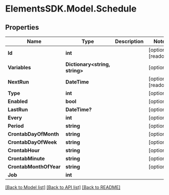 # ElementsSDK.Model.Schedule

## Properties

Name | Type | Description | Notes
------------ | ------------- | ------------- | -------------
**Id** | **int** |  | [optional] [readonly] 
**Variables** | **Dictionary&lt;string, string&gt;** |  | [optional] 
**NextRun** | **DateTime** |  | [optional] [readonly] 
**Type** | **int** |  | [optional] 
**Enabled** | **bool** |  | [optional] 
**LastRun** | **DateTime?** |  | [optional] 
**Every** | **int** |  | [optional] 
**Period** | **string** |  | [optional] 
**CrontabDayOfMonth** | **string** |  | [optional] 
**CrontabDayOfWeek** | **string** |  | [optional] 
**CrontabHour** | **string** |  | [optional] 
**CrontabMinute** | **string** |  | [optional] 
**CrontabMonthOfYear** | **string** |  | [optional] 
**Job** | **int** |  | 

[[Back to Model list]](../#documentation-for-models) [[Back to API list]](../#documentation-for-api-endpoints) [[Back to README]](../)

